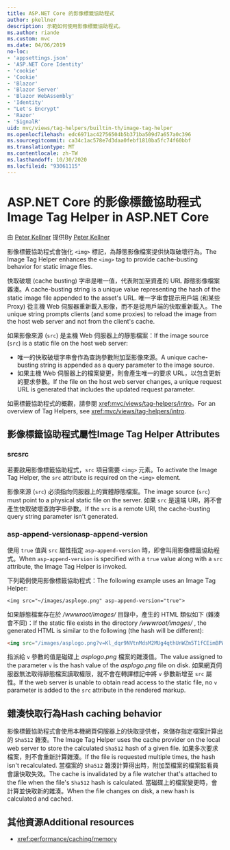 ```yaml
---
title: ASP.NET Core 的影像標籤協助程式
author: pkellner
description: 示範如何使用影像標籤協助程式。
ms.author: riande
ms.custom: mvc
ms.date: 04/06/2019
no-loc:
- 'appsettings.json'
- 'ASP.NET Core Identity'
- 'cookie'
- 'Cookie'
- 'Blazor'
- 'Blazor Server'
- 'Blazor WebAssembly'
- 'Identity'
- "Let's Encrypt"
- 'Razor'
- 'SignalR'
uid: mvc/views/tag-helpers/builtin-th/image-tag-helper
ms.openlocfilehash: edc6971ac42756504b5b371ba509d7a657a0c396
ms.sourcegitcommit: ca34c1ac578e7d3daa0febf1810ba5fc74f60bbf
ms.translationtype: MT
ms.contentlocale: zh-TW
ms.lasthandoff: 10/30/2020
ms.locfileid: "93061115"
---
```

# <a name="image-tag-helper-in-aspnet-core"></a><span data-ttu-id="f144c-103">ASP.NET Core 的影像標籤協助程式</span><span class="sxs-lookup"><span data-stu-id="f144c-103">Image Tag Helper in ASP.NET Core</span></span>

<span data-ttu-id="f144c-104">由 [Peter Kellner](https://peterkellner.net) 提供</span><span class="sxs-lookup"><span data-stu-id="f144c-104">By [Peter Kellner](https://peterkellner.net)</span></span>

<span data-ttu-id="f144c-105">影像標籤協助程式會強化 `<img>` 標記，為靜態影像檔案提供快取破壞行為。</span><span class="sxs-lookup"><span data-stu-id="f144c-105">The Image Tag Helper enhances the `<img>` tag to provide cache-busting behavior for static image files.</span></span>

<span data-ttu-id="f144c-106">快取破壞 (cache busting) 字串是唯一值，代表附加至資產的 URL 靜態影像檔案雜湊。</span><span class="sxs-lookup"><span data-stu-id="f144c-106">A cache-busting string is a unique value representing the hash of the static image file appended to the asset's URL.</span></span> <span data-ttu-id="f144c-107">唯一字串會提示用戶端 (和某些 Proxy) 從主機 Web 伺服器重新載入影像，而不是從用戶端的快取重新載入。</span><span class="sxs-lookup"><span data-stu-id="f144c-107">The unique string prompts clients (and some proxies) to reload the image from the host web server and not from the client's cache.</span></span>

<span data-ttu-id="f144c-108">如果影像來源 (`src`) 是主機 Web 伺服器上的靜態檔案：</span><span class="sxs-lookup"><span data-stu-id="f144c-108">If the image source (`src`) is a static file on the host web server:</span></span>

* <span data-ttu-id="f144c-109">唯一的快取破壞字串會作為查詢參數附加至影像來源。</span><span class="sxs-lookup"><span data-stu-id="f144c-109">A unique cache-busting string is appended as a query parameter to the image source.</span></span>
* <span data-ttu-id="f144c-110">如果主機 Web 伺服器上的檔案變更，則會產生唯一的要求 URL，以包含更新的要求參數。</span><span class="sxs-lookup"><span data-stu-id="f144c-110">If the file on the host web server changes, a unique request URL is generated that includes the updated request parameter.</span></span>

<span data-ttu-id="f144c-111">如需標籤協助程式的概觀，請參閱 <xref:mvc/views/tag-helpers/intro>。</span><span class="sxs-lookup"><span data-stu-id="f144c-111">For an overview of Tag Helpers, see <xref:mvc/views/tag-helpers/intro>.</span></span>

## <a name="image-tag-helper-attributes"></a><span data-ttu-id="f144c-112">影像標籤協助程式屬性</span><span class="sxs-lookup"><span data-stu-id="f144c-112">Image Tag Helper Attributes</span></span>

### <a name="src"></a><span data-ttu-id="f144c-113">src</span><span class="sxs-lookup"><span data-stu-id="f144c-113">src</span></span>

<span data-ttu-id="f144c-114">若要啟用影像標籤協助程式，`src` 項目需要 `<img>` 元素。</span><span class="sxs-lookup"><span data-stu-id="f144c-114">To activate the Image Tag Helper, the `src` attribute is required on the `<img>` element.</span></span>

<span data-ttu-id="f144c-115">影像來源 (`src`) 必須指向伺服器上的實體靜態檔案。</span><span class="sxs-lookup"><span data-stu-id="f144c-115">The image source (`src`) must point to a physical static file on the server.</span></span> <span data-ttu-id="f144c-116">如果 `src` 是遠端 URI，將不會產生快取破壞查詢字串參數。</span><span class="sxs-lookup"><span data-stu-id="f144c-116">If the `src` is a remote URI, the cache-busting query string parameter isn't generated.</span></span>

### <a name="asp-append-version"></a><span data-ttu-id="f144c-117">asp-append-version</span><span class="sxs-lookup"><span data-stu-id="f144c-117">asp-append-version</span></span>

<span data-ttu-id="f144c-118">使用 `true` 值與 `src` 屬性指定 `asp-append-version` 時，即會叫用影像標籤協助程式。</span><span class="sxs-lookup"><span data-stu-id="f144c-118">When `asp-append-version` is specified with a `true` value along with a `src` attribute, the Image Tag Helper is invoked.</span></span>

<span data-ttu-id="f144c-119">下列範例使用影像標籤協助程式：</span><span class="sxs-lookup"><span data-stu-id="f144c-119">The following example uses an Image Tag Helper:</span></span>

```cshtml
<img src="~/images/asplogo.png" asp-append-version="true">
```

<span data-ttu-id="f144c-120">如果靜態檔案存在於 */wwwroot/images/* 目錄中，產生的 HTML 類似如下 (雜湊會不同)：</span><span class="sxs-lookup"><span data-stu-id="f144c-120">If the static file exists in the directory */wwwroot/images/* , the generated HTML is similar to the following (the hash will be different):</span></span>

```html
<img src="/images/asplogo.png?v=Kl_dqr9NVtnMdsM2MUg4qthUnWZm5T1fCEimBPWDNgM">
```

<span data-ttu-id="f144c-121">指派給 `v` 參數的值是磁碟上 *asplogo.png* 檔案的雜湊值。</span><span class="sxs-lookup"><span data-stu-id="f144c-121">The value assigned to the parameter `v` is the hash value of the *asplogo.png* file on disk.</span></span> <span data-ttu-id="f144c-122">如果網頁伺服器無法取得靜態檔案讀取權限，就不會在轉譯標記中將 `v` 參數新增至 `src` 屬性。</span><span class="sxs-lookup"><span data-stu-id="f144c-122">If the web server is unable to obtain read access to the static file, no `v` parameter is added to the `src` attribute in the rendered markup.</span></span>

## <a name="hash-caching-behavior"></a><span data-ttu-id="f144c-123">雜湊快取行為</span><span class="sxs-lookup"><span data-stu-id="f144c-123">Hash caching behavior</span></span>

<span data-ttu-id="f144c-124">影像標籤協助程式會使用本機網頁伺服器上的快取提供者，來儲存指定檔案計算出的 `Sha512` 雜湊。</span><span class="sxs-lookup"><span data-stu-id="f144c-124">The Image Tag Helper uses the cache provider on the local web server to store the calculated `Sha512` hash of a given file.</span></span> <span data-ttu-id="f144c-125">如果多次要求檔案，則不會重新計算雜湊。</span><span class="sxs-lookup"><span data-stu-id="f144c-125">If the file is requested multiple times, the hash isn't recalculated.</span></span> <span data-ttu-id="f144c-126">當檔案的 `Sha512` 雜湊計算得出時，附加至檔案的檔案監看員會讓快取失效。</span><span class="sxs-lookup"><span data-stu-id="f144c-126">The cache is invalidated by a file watcher that's attached to the file when the file's `Sha512` hash is calculated.</span></span> <span data-ttu-id="f144c-127">當磁碟上的檔案變更時，會計算並快取新的雜湊。</span><span class="sxs-lookup"><span data-stu-id="f144c-127">When the file changes on disk, a new hash is calculated and cached.</span></span>

## <a name="additional-resources"></a><span data-ttu-id="f144c-128">其他資源</span><span class="sxs-lookup"><span data-stu-id="f144c-128">Additional resources</span></span>

* <xref:performance/caching/memory>
